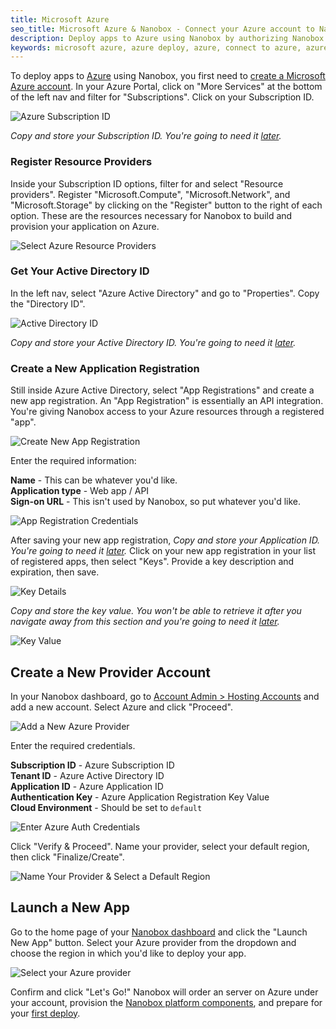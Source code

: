 ```yaml
---
title: Microsoft Azure
seo_title: Microsoft Azure & Nanobox - Connect your Azure account to Nanobox
description: Deploy apps to Azure using Nanobox by authorizing Nanobox to order and provision servers on your behalf. This doc walks through the authorization process.
keywords: microsoft azure, azure deploy, azure, connect to azure, azure auth, connect to cloud provider
---
```


To deploy apps to [Azure](https://azure.microsoft.com) using Nanobox, you first need to [create a Microsoft Azure account](https://azure.microsoft.com/en-us/free/). In your Azure Portal, click on "More Services" at the bottom of the left nav and filter for "Subscriptions". Click on your Subscription ID.

![Azure Subscription ID](/assets/images/azure-subscription-id.png)

_Copy and store your Subscription ID. You're going to need it [later](#createanewprovideraccount)._

### Register Resource Providers
Inside your Subscription ID options, filter for and select "Resource providers". Register "Microsoft.Compute", "Microsoft.Network", and "Microsoft.Storage" by clicking on the "Register" button to the right of each option. These are the resources necessary for Nanobox to build and provision your application on Azure.

![Select Azure Resource Providers](/assets/images/azure-resource-providers.png)

### Get Your Active Directory ID
In the left nav, select "Azure Active Directory" and go to "Properties". Copy the "Directory ID".

![Active Directory ID](/assets/images/azure-directory-id.png)

_Copy and store your Active Directory ID. You're going to need it [later](#createanewprovideraccount)._

### Create a New Application Registration
Still inside Azure Active Directory, select "App Registrations" and create a new app registration. An "App Registration" is essentially an API integration. You're giving Nanobox access to your Azure resources through a registered "app".

![Create New App Registration](/assets/images/azure-new-app-registration.png)

Enter the required information:

**Name** - This can be whatever you'd like.  
**Application type** - Web app / API  
**Sign-on URL** - This isn't used by Nanobox, so put whatever you'd like.  

![App Registration Credentials](/assets/images/azure-app-registration-details.png)

After saving your new app registration, _Copy and store your Application ID. You're going to need it [later](#createanewprovideraccount)._ Click on your new app registration in your list of registered apps, then select "Keys". Provide a key description and expiration, then save.

![Key Details](/assets/images/azure-app-registration-key.png)

_Copy and store the key value. You won't be able to retrieve it after you navigate away from this section and you're going to need it [later](#createanewprovideraccount)._

![Key Value](/assets/images/azure-app-registration-key-value.png)

## Create a New Provider Account
In your Nanobox dashboard, go to [Account Admin > Hosting Accounts](https://dashboard.nanobox.io/provider_accounts) and add a new account. Select Azure and click "Proceed".

![Add a New Azure Provider](/assets/images/new-provider-azure.png)

Enter the required credentials.

**Subscription ID** - Azure Subscription ID  
**Tenant ID** - Azure Active Directory ID  
**Application ID** - Azure Application ID  
**Authentication Key** - Azure Application Registration Key Value  
**Cloud Environment** - Should be set to `default`

![Enter Azure Auth Credentials](/assets/images/new-provider-azure-auth.png)

Click "Verify & Proceed". Name your provider, select your default region, then click "Finalize/Create".

![Name Your Provider & Select a Default Region](/assets/images/new-provider-azure-name.png)

## Launch a New App
Go to the home page of your [Nanobox dashboard](https://dashboard.nanobox.io) and click the "Launch New App" button. Select your Azure provider from the dropdown and choose the region in which you'd like to deploy your app.

![Select your Azure provider](/assets/images/new-app-azure.png)

Confirm and click "Let's Go!" Nanobox will order an server on Azure under your account, provision the [Nanobox platform components](/live-app-management/platform-components/), and prepare for your [first deploy](/workflow/deploy-code/).
